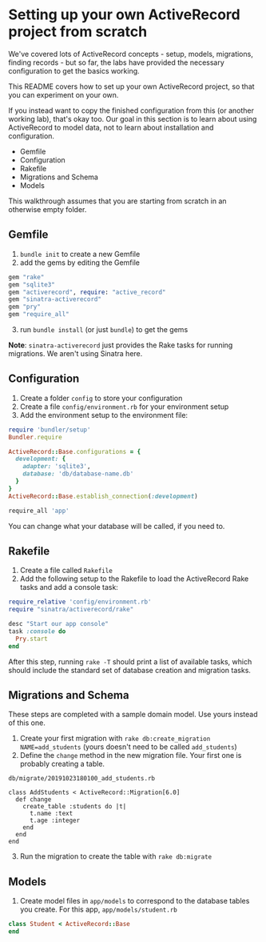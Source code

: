 # Setting up your own ActiveRecord project from scratch

We've covered lots of ActiveRecord concepts - setup, models, migrations, finding records - but so far, the labs have provided the necessary configuration to get the basics working. 

This README covers how to set up your own ActiveRecord project, so that you can experiment on your own.

If you instead want to copy the finished configuration from this (or another working lab), that's okay too. Our goal in this section is to learn about using ActiveRecord to model data, not to learn about installation and configuration.

* Gemfile
* Configuration
* Rakefile
* Migrations and Schema
* Models

This walkthrough assumes that you are starting from scratch in an otherwise empty folder.

## Gemfile

1. `bundle init` to create a new Gemfile
2. add the gems by editing the Gemfile 

```ruby
gem "rake"
gem "sqlite3"
gem "activerecord", require: "active_record"
gem "sinatra-activerecord"
gem "pry"
gem "require_all"
```

3. run `bundle install` (or just `bundle`) to get the gems

**Note**: `sinatra-activerecord` just provides the Rake tasks for running migrations. We aren't using Sinatra here.

## Configuration

1. Create a folder `config` to store your configuration
2. Create a file `config/environment.rb` for your environment setup
3. Add the environment setup to the environment file:

```ruby
require 'bundler/setup'
Bundler.require

ActiveRecord::Base.configurations = {
  development: {
    adapter: 'sqlite3',
    database: 'db/database-name.db'
  }
}
ActiveRecord::Base.establish_connection(:development)

require_all 'app'
```

You can change what your database will be called, if you need to.

## Rakefile

1. Create a file called `Rakefile`
2. Add the following setup to the Rakefile to load the ActiveRecord Rake tasks and add a console task:

```ruby
require_relative 'config/environment.rb'
require "sinatra/activerecord/rake"

desc "Start our app console"
task :console do
  Pry.start
end
```

After this step, running `rake -T` should print a list of available tasks, which should include the standard set of database creation and migration tasks.

## Migrations and Schema

These steps are completed with a sample domain model. Use yours instead of this one.

1. Create your first migration with `rake db:create_migration NAME=add_students` (yours doesn't need to be called `add_students`)
2. Define the `change` method in the new migration file. Your first one is probably creating a table.

`db/migrate/20191023180100_add_students.rb`

```
class AddStudents < ActiveRecord::Migration[6.0]
  def change
    create_table :students do |t|
      t.name :text
      t.age :integer
    end
  end
end
```

3. Run the migration to create the table with `rake db:migrate`

## Models

1. Create model files in `app/models` to correspond to the database tables you create. For this app, `app/models/student.rb`

```ruby
class Student < ActiveRecord::Base
end
```
